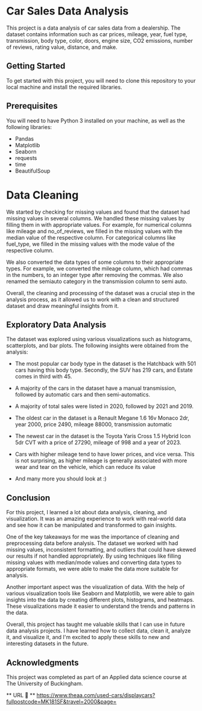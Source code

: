 # Car Sales Data Analysis

This project is a data analysis of car sales data from a dealership. The dataset contains information such as car prices, mileage, year, fuel type, transmission, body type, color, doors, engine size, CO2 emissions, number of reviews, rating value, distance, and make.

## Getting Started

To get started with this project, you will need to clone this repository to your local machine and install the required libraries.

## Prerequisites
You will need to have Python 3 installed on your machine, as well as the following libraries:

* Pandas
* Matplotlib
* Seaborn
* requests
* time
* BeautifulSoup

# Data Cleaning
We started by checking for missing values and found that the dataset had missing values in several columns. We handled these missing values by filling them in with appropriate values. For example, for numerical columns like mileage and no_of_reviews, we filled in the missing values with the median value of the respective column. For categorical columns like fuel_type, we filled in the missing values with the mode value of the respective column.

We also converted the data types of some columns to their appropriate types. For example, we converted the mileage column, which had commas in the numbers, to an integer type after removing the commas. We also renamed the semiauto category in the transmission column to semi auto.

Overall, the cleaning and processing of the dataset was a crucial step in the analysis process, as it allowed us to work with a clean and structured dataset and draw meaningful insights from it.

## Exploratory Data Analysis
The dataset was explored using various visualizations such as histograms, scatterplots, and bar plots. The following insights were obtained from the analysis:

* The most popular car body type in the dataset is the Hatchback with 501 cars having this body type. Secondly, the SUV has 219 cars, and Estate comes in third with 45.
* A majority of the cars in the dataset have a manual transmission, followed by automatic cars and then semi-automatics.

* A majority of total sales were listed in 2020, followed by 2021 and 2019.

* The oldest car in the dataset is a Renault Megane 1.6 16v Monaco 2dr, year 2000, price 2490, mileage 88000, transmission automatic

* The newest car in the dataset is the Toyota Yaris Cross 1.5 Hybrid Icon 5dr CVT with a price of 27290, mileage of 998 and a year of 2023.

* Cars with higher mileage tend to have lower prices, and vice versa. This is not surprising, as higher mileage is generally associated with more wear and tear on the vehicle, which can reduce its value

* And many more you should look at :)

## Conclusion 
For this project, I learned a lot about data analysis, cleaning, and visualization. It was an amazing experience to work with real-world data and see how it can be manipulated and transformed to gain insights.

One of the key takeaways for me was the importance of cleaning and preprocessing data before analysis. The dataset we worked with had missing values, inconsistent formatting, and outliers that could have skewed our results if not handled appropriately. By using techniques like filling missing values with median/mode values and converting data types to appropriate formats, we were able to make the data more suitable for analysis.

Another important aspect was the visualization of data. With the help of various visualization tools like Seaborn and Matplotlib, we were able to gain insights into the data by creating different plots, histograms, and heatmaps. These visualizations made it easier to understand the trends and patterns in the data.

Overall, this project has taught me valuable skills that I can use in future data analysis projects. I have learned how to collect data, clean it, analyze it, and visualize it, and I'm excited to apply these skills to new and interesting datasets in the future.

## Acknowledgments 

This project was completed as part of an Applied data science course at The University of Buckingham.

** URL 🔗 **
https://www.theaa.com/used-cars/displaycars?fullpostcode=MK181SF&travel=2000&page=

